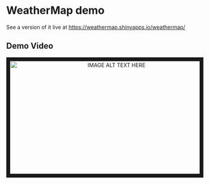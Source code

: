 # WeatherMap demo

See a version of it live at https://weathermap.shinyapps.io/weathermap/


## Demo Video
<p align="center">
<a href="https://www.youtube.com/watch?v=rZcj8Bn3K4M
" target="_blank"><img src="" 
alt="IMAGE ALT TEXT HERE" width="550" height="300" border="10" /></a>
</p>
